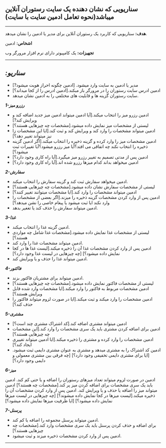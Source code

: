 ## سناریویی که نشان دهنده یک سایت رستوران آنلاین میباشد(نحوه تعامل ادمین سایت با سایت)
----
**هدف:** سناریویی که کاربرد یک رستوران آنلاین  برای مدیر یا ادمین را نشان میدهد.

**اشخاص:**
ادمین

**تجهیزات:**
یک کامپیوتر دارای نرم افزار مرورگر وب

----
## ***:سناریو***

- مدیر یا ادمین به سایت وارد میشود.
 [ادمین چگونه احراز هویت میشود?]
 - ادمین ادرس سایت رستوران را در مرورگر باز مبکند.[ادمین ادرس را از کجا میداند؟]
 - سایت رستوران گزینه ها و قابلیت های مختلفی را به ادمین نشان میدهد.
 
 ***1-رزرو میز***
 
 - ادمین رزرو میز را انتخاب میکند.[آیا ادمین میتواند ادمین میز جدید اضافه کند و ویرایش کند?]
 - لیستی از مشخصات میز نمایش داده میشود.[مشخصات چه چیزهایی هستند؟]
 - ادمین میتواند مشخصات را وارد کند و ویرایش کند و ثبت کند.[ایا این مشخصات زا نیز میتواند تغییر دهد؟]
 - ادمین مشخصات میز را وارد کرده و گزینه ذخیره را انتخاب میکند.[اگر ادمین گزینه ذخیره را انتخاب نکند چه اتفاقی می افتد؟آیا میز رزرو میشود؟آیا تغییرات ثبت میشود؟]
 - ادمین پس از مدتی تصمیم به تغییر رزرو میز میگیرد.[آیا راه کاری وجود دارد؟]
 - ادمین میخواهد بداند کدام میزها رزرو شده اند.[آیا راه کاری وجود دارد؟]

***2-سفارش***

- ادمین میخواهد سفارش ثبت کند و گزینه سفارش را انتخاب میکند.
- لیستی از مشخصات سفارش نشان داده میشود.[مشخصات چه چیزهایی هستند؟]
- ادمین میتواند مشخصات را وارد کند.[ایا مشخصات میتوانند تغییر کنند؟] 
- ادمین پس از وارد کردن مشخصات گزینه ذخیره را میزند.[اگر بعضی از مشخصات را وارد نکند ایا ثبت میشود یا پیغام خاصی را نشن میدهد؟]
- ادمین میتواند سفارش را حذف کند یا تغغیر بدهد.

***3-غذا***
- ادمین گزینه غذا را انتخاب میکند.
- لیستی از مشخصات غذا نمایش داده میشود.[مشخصات غذا شامل چه مواردی هستند؟]
- ادمین میتواند مشخصات غذا را وارد کند.
- ادمین پس از وارد کردن مشخصات غذا آن را ذخیره میکند.[لیست غذا ها در  کجا نمایش داده میشود؟] [چه چیزهایی در لیست غذا وجود دارد؟]
- ادمین میتواند غذا را حذف و یا ویرایش کند.

***4-فاکتور***

- ادمین میتواند برای مشتریان فاکتور بزند.
- لیستی از مشخصات فاکتور نمایش داده میشود.[مشخصات چه چیزهایی هستند؟]
- ادمین مشخصات مربوط به فاکتور را وارد میکند.[ایا مشخصات وارد شده قابل ویرایش هستند؟]
- ادمین مشخصات را وارد میکند و ثبت میکند.[ایا در صورت لزوم میتواند فاکتور را حذف کند؟]

***5-مشتری***

- ادمین میتواند مشتری اضافه کند.[کد اشتراک مشتری چند است؟]
- ادمین برای اضافه کردن مشتری باید یک سری مشخصات را وارد کند.[این مشخصات چه چیزهایی هستند؟]
- ادمین مشخصات را وارد کرده و مشتری را ذخیره میکند.[ایا ادمین میتواند تغییری ایجاد کند؟]
- ادمین کد اشتراک را به مشتری میدهد و مشتری به عنوان مشتری دایمی ثبت میشود.[ایا برای مشتری دایمی تخفیفی وجود دارد؟] [چه فرقی بین مشتری معمولی و دایمی وجود دارد؟]

***6-میز***

ادمین در صورت لزوم میتواند تعداد میزهای رستوران را اضافه و یا حتی کم کند.
ادمین باید یک سری مشخصات برای اضافه کردن میز پر کند.[مشخصات چه هستند؟]
ادمین میتواند میز را اضافه  یا حذف و یا ویرایش کند.
ادمین پس از وارد کردن مشخصات آن را ذخیره میکند.[لیست میزها در کجا نمایش داده میشوند؟] [چه چیزهایی در لیست میزها نمایش داده میشود؟] [ایا ظرفیت میزها نمایش داده میشود؟]

***7-پرسنل***

- ادمین میتواند پرسنل مجموعه را اضافه یا کم کند.
- برای اضافه و حذف کردن پرسنل باید یک سری مشخصات وارد کند.[مشخصات چه چیزهایی هستند؟]
- ادمین پس از وارد کردن مشخصات ذخیره میزند و ثیت میشود.

----
